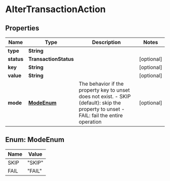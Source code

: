 

# AlterTransactionAction


## Properties

| Name | Type | Description | Notes |
|------------ | ------------- | ------------- | -------------|
|**type** | **String** |  |  |
|**status** | **TransactionStatus** |  |  [optional] |
|**key** | **String** |  |  [optional] |
|**value** | **String** |  |  [optional] |
|**mode** | [**ModeEnum**](#ModeEnum) | The behavior if the property key to unset does not exist. - SKIP (default): skip the property to unset - FAIL: fail the entire operation  |  [optional] |



## Enum: ModeEnum

| Name | Value |
|---- | -----|
| SKIP | &quot;SKIP&quot; |
| FAIL | &quot;FAIL&quot; |



